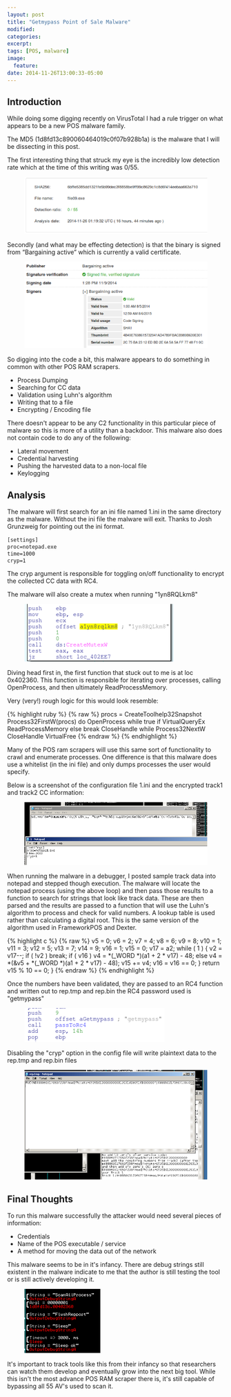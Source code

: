 ```yaml
---
layout: post
title: "Getmypass Point of Sale Malware"
modified:
categories: 
excerpt:
tags: [POS, malware]
image:
  feature:
date: 2014-11-26T13:00:33-05:00
---
```

## Introduction

While doing some digging recently on VirusTotal I had a rule trigger on what appears to be a new POS malware family.

The MD5 (1d8fd13c890060464019c0f07b928b1a) is the malware that I will be dissecting in this post.

The first interesting thing that struck my eye is the incredibly low detection rate which at the time of this writing was 0/55.

<figure>
<img src="/images/getmypass_sigs.png">
</figure>

Secondly (and what may be effecting detection) is that the binary is signed from “Bargaining active” which is currently a valid certificate.

<figure>
<img src="/images/getmypass_cert.png">
</figure>

So digging into the code a bit, this malware appears to do something in common with other POS RAM scrapers.  

* Process Dumping
* Searching for CC data
* Validation using Luhn's algorithm
* Writing that to a file
* Encrypting / Encoding file

There doesn't appear to be any C2 functionality in this particular piece of malware so this is more of a utility than a backdoor. This malware also does not contain code to do any of the following:

* Lateral movement
* Credential harvesting
* Pushing the harvested data to a non-local file
* Keylogging

## Analysis

The malware will first search for an ini file named 1.ini in the same directory as the malware.  Without the ini file the malware will exit.  Thanks to Josh Grunzweig for pointing out the ini format.

~~~
[settings]
proc=notepad.exe
time=1000
cryp=1
~~~

The cryp argument is responsible for toggling on/off functionality to encrypt the collected CC data with RC4.

The malware will also create a mutex when running "1yn8RQLkm8"

<figure>
<img src="/images/getmypass_mutex.png">
</figure>

Diving head first in, the first function that stuck out to me is at loc 0x402360.  This function is responsible for iterating over processes, calling OpenProcess, and then ultimately ReadProcessMemory.

Very (very!) rough logic for this would look resemble:

{% highlight ruby %}
{% raw %}
procs = CreateToolhelp32Snapshot
Process32FirstW(procs)
do 
	OpenProcess
	while true
		if VirtualQueryEx
			ReadProcessMemory
		else
			break
	CloseHandle
while Process32NextW
CloseHandle
VirtualFree
{% endraw %}
{% endhighlight %}

Many of the POS ram scrapers will use this same sort of functionality to crawl and enumerate processes.  One difference is that this malware does use a whitelist (in the ini file) and only dumps processes the user would specify.

Below is a screenshot of the configuration file 1.ini and the encrypted track1 and track2 CC information:

<figure>
<img src="/images/getmypass_config_cryp.png">
</figure>

When running the malware in a debugger, I posted sample track data into notepad and stepped though execution.  The malware will locate the notepad process (using the above loop) and then pass those results to a function to search for strings that look like track data.  These are then parsed and the results are passed to a function that will use the Luhn's algorithm to process and check for valid numbers.  A lookup table is used rather than calculating a digital root.  This is the same version of the algorithm used in FrameworkPOS and Dexter.

{% highlight c %}
{% raw %}
  v5 = 0;
  v6 = 2;
  v7 = 4;
  v8 = 6;
  v9 = 8;
  v10 = 1;
  v11 = 3;
  v12 = 5;
  v13 = 7;
  v14 = 9;
  v16 = 1;
  v15 = 0;
  v17 = a2;
  while ( 1 )
  {
    v2 = v17--;
    if ( !v2 )
      break;
    if ( v16 )
      v4 = *(_WORD *)(a1 + 2 * v17) - 48;
    else
      v4 = *(&v5 + *(_WORD *)(a1 + 2 * v17) - 48);
    v15 += v4;
    v16 = v16 == 0;
  }
  return v15 % 10 == 0;
}
{% endraw %}
{% endhighlight %}

Once the numbers have been validated, they are passed to an RC4 function and written out to rep.tmp and rep.bin the RC4 password used is "getmypass"

<figure>
<img src="/images/getmypass_rc4.png">
</figure>

Disabling the "cryp" option in the config file will write plaintext data to the rep.tmp and rep.bin files

<figure>
<img src="/images/getmypass_dump.png">
</figure>

## Final Thoughts

To run this malware successfully the attacker would need several pieces of information:

* Credentials 
* Name of the POS executable / service
* A method for moving the data out of the network

This malware seems to be in it's infancy.  There are debug strings still existent in the malware indicate to me that the author is still testing the tool or is still actively developing it. 
 
<figure>
<img src="/images/getmypass_outputdebugstring.png">
</figure>

It's important to track tools like this from their infancy so that researchers can watch them develop and eventually grow into the next big tool.  While this isn't the most advance POS RAM scraper there is, it's still capable of bypassing all 55 AV's used to scan it.  
